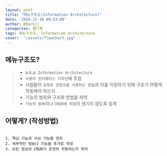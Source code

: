 ```yaml
---
layout: post
title: "메뉴구조도(Information Architecture)"
date: '2020-12-10 09:53:00'
author: BBarkji
categories: 웹기획
tags: 메뉴구조도, Information Architecture
cover:  "/assets/flowchart.jpg"
---
```



## 메뉴구조도?
>* a.k.a. `Information Architecture`
>* `사용자 인터페이스 디자인`에 초점
>* 사람들이 `실제로 콘텐츠를 사용하는 방법`과 이를 지원하기 위해 구조가 어떻게 작동해야 하는지
>* 기능의 범위와 구조화 방법을 파악
>* `기능의 중복`이나 `CRUD에 허점`이 생기지 않도록 설계


## 어떻게? (작성방법)
```

1. 핵심 기능과 서브 기능을 정리
2. 세부적인 정보나 기능을 추가로 작성
3. 모든 정보의 CRUD가 온전히 작동하는지 파악

```